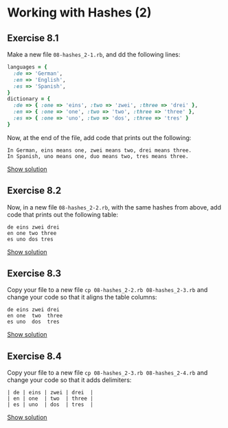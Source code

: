 # Working with Hashes (2)

## Exercise 8.1

Make a new file `08-hashes_2-1.rb`, and dd the following lines:

```ruby
languages = {
  :de => 'German',
  :en => 'English',
  :es => 'Spanish',
}
dictionary = {
  :de => { :one => 'eins', :two => 'zwei', :three => 'drei' },
  :en => { :one => 'one', :two => 'two', :three => 'three' },
  :es => { :one => 'uno', :two => 'dos', :three => 'tres' }
}
```

Now, at the end of the file, add code that prints out the following:

```
In German, eins means one, zwei means two, drei means three.
In Spanish, uno means one, duo means two, tres means three.
```

<a href="/solutions/08-hashes_2-1.rb" class="solution">Show solution</a>


## Exercise 8.2

Now, in a new file `08-hashes_2-2.rb`, with the same hashes from above, add code
that prints out the following table:

```
de eins zwei drei
en one two three
es uno dos tres
```

<a href="/solutions/08-hashes_2-2.rb" class="solution">Show solution</a>


## Exercise 8.3

Copy your file to a new file `cp 08-hashes_2-2.rb 08-hashes_2-3.rb` and change your
code so that it aligns the table columns:

```
de eins zwei drei
en one  two  three
es uno  dos  tres
```

<a href="/solutions/08-hashes_2-3.rb" class="solution">Show solution</a>


## Exercise 8.4

Copy your file to a new file `cp 08-hashes_2-3.rb 08-hashes_2-4.rb` and change your
code so that it adds delimiters:

```
| de | eins | zwei | drei  |
| en | one  | two  | three |
| es | uno  | dos  | tres  |
```

<a href="/solutions/08-hashes_2-4.rb" class="solution">Show solution</a>

